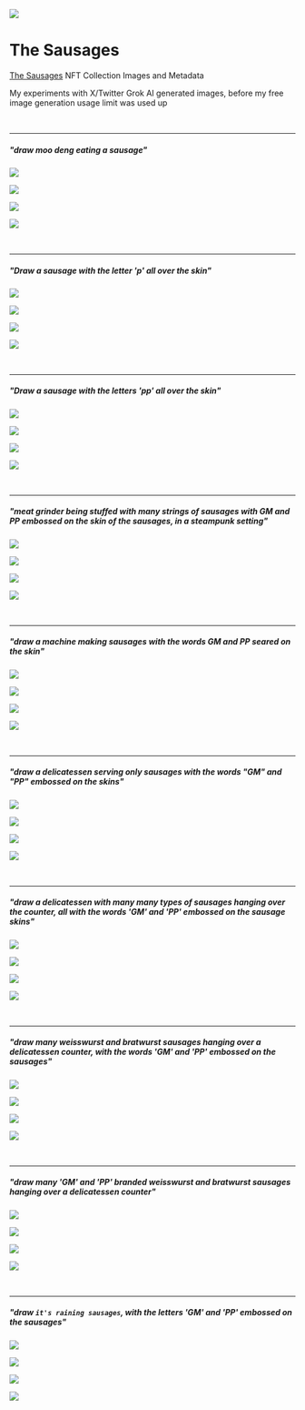 ![](https://raw.githubusercontent.com/bokkypoobah/ChungoIntelligenceAgency/main/PornadoCash/freealexeypertsev.png)

# The Sausages

[The Sausages](https://opensea.io/collection/thesausages) NFT Collection Images and Metadata

My experiments with X/Twitter Grok AI generated images, before my free image generation usage limit was used up

<br />

<hr />

##### "draw moo deng eating a sausage"

<kbd><img src="images/sausage_1.jpg" /></kbd>

<kbd><img src="images/sausage_2.jpg" /></kbd>

<kbd><img src="images/sausage_3.jpg" /></kbd>

<kbd><img src="images/sausage_4.jpg" /></kbd>

<br />

<hr />

##### "Draw a sausage with the letter 'p' all over the skin"

<kbd><img src="images/sausage_5.jpg" /></kbd>

<kbd><img src="images/sausage_6.jpg" /></kbd>

<kbd><img src="images/sausage_7.jpg" /></kbd>

<kbd><img src="images/sausage_8.jpg" /></kbd>

<br />

<hr />

##### "Draw a sausage with the letters 'pp' all over the skin"

<kbd><img src="images/sausage_9.jpg" /></kbd>

<kbd><img src="images/sausage_10.jpg" /></kbd>

<kbd><img src="images/sausage_11.jpg" /></kbd>

<kbd><img src="images/sausage_12.jpg" /></kbd>

<br />

<hr />

##### "meat grinder being stuffed with many strings of sausages with GM and PP embossed on the skin of the sausages, in a steampunk setting"

<kbd><img src="images/sausage_13.jpg" /></kbd>

<kbd><img src="images/sausage_14.jpg" /></kbd>

<kbd><img src="images/sausage_15.jpg" /></kbd>

<kbd><img src="images/sausage_16.jpg" /></kbd>

<br />

<hr />

##### "draw a machine making sausages with the words GM and PP seared on the skin"

<kbd><img src="images/sausage_17.jpg" /></kbd>

<kbd><img src="images/sausage_18.jpg" /></kbd>

<kbd><img src="images/sausage_19.jpg" /></kbd>

<kbd><img src="images/sausage_20.jpg" /></kbd>

<br />

<hr />

##### "draw a delicatessen serving only sausages with the words "GM" and "PP" embossed on the skins"

<kbd><img src="images/sausage_21.jpg" /></kbd>

<kbd><img src="images/sausage_22.jpg" /></kbd>

<kbd><img src="images/sausage_23.jpg" /></kbd>

<kbd><img src="images/sausage_24.jpg" /></kbd>


<br />

<hr />

##### "draw a delicatessen with many many types of sausages hanging over the counter, all with the words 'GM' and 'PP' embossed on the sausage skins"

<kbd><img src="images/sausage_25.jpg" /></kbd>

<kbd><img src="images/sausage_26.jpg" /></kbd>

<kbd><img src="images/sausage_27.jpg" /></kbd>

<kbd><img src="images/sausage_28.jpg" /></kbd>

<br />

<hr />

##### "draw many weisswurst and bratwurst sausages hanging over a delicatessen counter, with the words 'GM' and 'PP' embossed on the sausages"

<kbd><img src="images/sausage_29.jpg" /></kbd>

<kbd><img src="images/sausage_30.jpg" /></kbd>

<kbd><img src="images/sausage_31.jpg" /></kbd>

<kbd><img src="images/sausage_32.jpg" /></kbd>

<br />

<hr />

##### "draw many 'GM' and 'PP' branded weisswurst and bratwurst sausages hanging over a delicatessen counter"

<kbd><img src="images/sausage_33.jpg" /></kbd>

<kbd><img src="images/sausage_34.jpg" /></kbd>

<kbd><img src="images/sausage_35.jpg" /></kbd>

<kbd><img src="images/sausage_36.jpg" /></kbd>

<br />

<hr />

##### "draw `it's raining sausages`, with the letters 'GM' and 'PP' embossed on the sausages"

<kbd><img src="images/sausage_37.jpg" /></kbd>

<kbd><img src="images/sausage_38.jpg" /></kbd>

<kbd><img src="images/sausage_39.jpg" /></kbd>

<kbd><img src="images/sausage_40.jpg" /></kbd>
